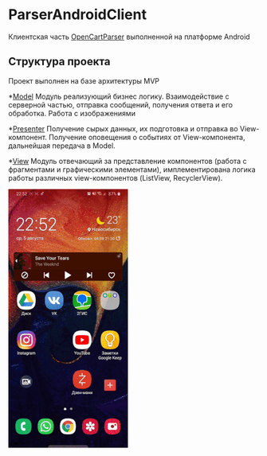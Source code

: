 # ParserAndroidClient
Клиентская часть [OpenCartParser](https://github.com/Guha5277/OpenCartParser) выполненной на платформе Android

## Структура проекта
Проект выполнен на базе архитектуры MVP

*[Model](https://github.com/Guha5277/ParserAndroidClient/tree/master/app/src/main/java/ru/guhar4k/ilfumoclient/model)
Модуль реализующий бизнес логику. Взаимодействие с серверной частью, отправка сообщений, получения ответа и его обработка. Работа с изображениями

*[Presenter](https://github.com/Guha5277/ParserAndroidClient/tree/master/app/src/main/java/ru/guhar4k/ilfumoclient/presenter)
Получение сырых данных, их подготовка и отправка во View-компонент. Получение оповещения о событиях от View-компонента, дальнейшая передача в Model.

*[View](https://github.com/Guha5277/ParserAndroidClient/tree/master/app/src/main/java/ru/guhar4k/ilfumoclient/view) 
Модуль отвечающий за представление компонентов (работа с фрагментами и графическими элементами), имплементирована логика работы различных view-компонентов (ListView, RecyclerView).


![](demosntration.gif)
